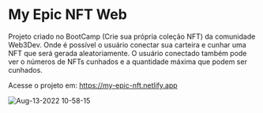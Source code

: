 # My Epic NFT Web

Projeto criado no BootCamp (Crie sua própria coleção NFT) da comunidade Web3Dev. Onde é possível o usuário conectar sua 
carteira e cunhar uma NFT que será gerada aleatoriamente. O usuário conectado  também pode ver o números de NFTs 
cunhados e a quantidade máxima que podem ser cunhados. 

Acesse o projeto em: https://my-epic-nft.netlify.app

![Aug-13-2022 10-58-15](https://user-images.githubusercontent.com/40610119/184497525-9d0756d0-d367-4f0a-a42b-76c4f7662586.gif)
